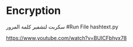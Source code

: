 # Encryption
سكربت لتشفير كلمة المرور
#Run File hashtext.py

https://www.youtube.com/watch?v=BUICFbhyx78
